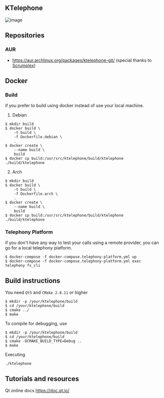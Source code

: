 KTelephone
----------------------

![image](https://raw.githubusercontent.com/StefanYohansson/ktelephone/master/screenshots/ktelephone-kdeneon.png)

## Repositories

### AUR

- https://aur.archlinux.org/packages/ktelephone-git/ (special thanks to [Scrumplex](https://github.com/Scrumplex))

## Docker

### Build

if you prefer to build using docker instead of use your local machine.

1. Debian

```
$ mkdir build
$ docker build \
    -t build \
    -f Dockerfile.debian \
    .
$ docker create \
    --name build \
    build
$ docker cp build:/usr/src/ktelephone/build/ktelephone ./build/ktelephone
```

2. Arch

```
$ mkdir build
$ docker build \
    -t build \
    -f Dockerfile.arch \
    .
$ docker create \
    --name build \
    build
$ docker cp build:/usr/src/ktelephone/build/ktelephone ./build/ktelephone
```

### Telephony Platform

if you don't have any way to test your calls using a remote provider, you can go for a local telephony platform.

```
$ docker-compose -f docker-compose.telephony-platform.yml up
$ docker-compose -f docker-compose.telephony-platform.yml exec telephony fs_cli
```

## Build instructions

You need `Qt5` and `CMake 2.8.11` or higher

```
$ mkdir -p /your/ktelephone/build
$ cd /your/ktelephone/build
$ cmake ../
$ make
```

To compile for debugging, use

```
$ mkdir -p /your/ktelephone/build
$ cd /your/ktelephone/build
$ cmake -DCMAKE_BUILD_TYPE=Debug ..
$ make
```

Executing

```
./ktelephone
```

## Tutorials and resources

Qt online docs
https://doc.qt.io/
